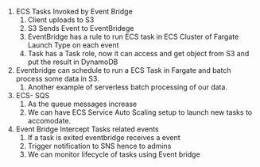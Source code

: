 1. ECS Tasks Invoked by Event Bridge 
	1. Client uploads to S3 
	2. S3 Sends Event to EventBridege 
	3. EventBridge has a rule to run ECS task in ECS Cluster of Fargate Launch Type on each event 
	4. Task has a Task role, now it can access and get object from S3 and put the result in DynamoDB
2. Eventbridge can schedule to run a ECS Task in Fargate and batch process some data in S3. 
	1. Another example of serverless batch processing of our data.
3. ECS- SQS
	1. As the queue messages increase 
	2. We can have ECS Service Auto Scaling setup to launch new tasks to accomodate. 
4. Event Bridge Intercept Tasks related events 
	1. If a task is exited eventbridge receives a event 
	2. Trigger notification to SNS hence to admins 
	3. We can monitor lifecycle of tasks using Event bridge